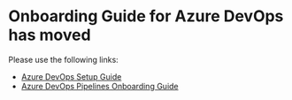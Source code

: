 # Onboarding Guide for Azure DevOps has moved

Please use the following links:

* [Azure DevOps Setup Guide](azure-devops-setup.md)
* [Azure DevOps Pipelines Onboarding Guide](azure-devops-pipelines.md)